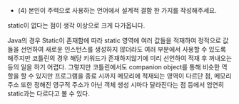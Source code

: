 - (4) 본인이 주력으로 사용하는 언어에서 설계적 결함 한 가지를 작성해주세요.

static이 없다는 점이 생각 이상으로 크게 다가옵니다.

Java의 경우 Static이 존재함에 따라 static 영역에 여러 값들을 적재하여 정적으로 값들을 선언하여 새로운 인스턴스를 생성하지 않더라도 여러 부분에서 사용할 수 있도록 해주지만
코틀린의 경우 해당 키워드가 존재하지않기에 미리 선언하여 적재 후 꺼내오는 등의 일을 하기 어렵다.
그렇지만 코틀린에서도 companion object를 통해 비슷한 역할을 할 수 있지만 프로그램을 종료 시까지 메모리에 적재되는 영역이 다르단 점, 메모리 주소 또한 정해진 영구적 주소가 아닌 객체 생성 시마다 달라진다는 점 등에서 엄연히 static과는 다르다고 볼 수 있다.